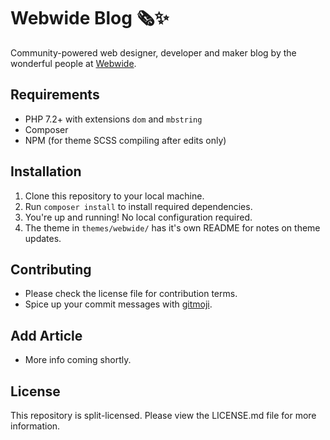 # Webwide Blog 🗞✨
Community-powered web designer, developer and maker blog by the wonderful people at [Webwide](https://webwide.io).

## Requirements
- PHP 7.2+ with extensions `dom` and `mbstring`
- Composer
- NPM (for theme SCSS compiling after edits only)

## Installation
1. Clone this repository to your local machine.
2. Run `composer install` to install required dependencies.
3. You're up and running! No local configuration required.
4. The theme in `themes/webwide/` has it's own README for notes on theme updates.

## Contributing
- Please check the license file for contribution terms.
- Spice up your commit messages with [gitmoji](https://gitmoji.carloscuesta.me/).

## Add Article
- More info coming shortly.

## License
This repository is split-licensed. Please view the LICENSE.md file for more information.